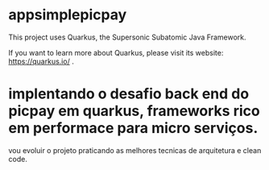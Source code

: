 # appsimplepicpay

This project uses Quarkus, the Supersonic Subatomic Java Framework.

If you want to learn more about Quarkus, please visit its website: https://quarkus.io/ .

# implentando o desafio back end do picpay em quarkus, frameworks rico em performace para micro serviços.

vou evoluir o projeto praticando as melhores tecnicas de arquitetura e clean code.
